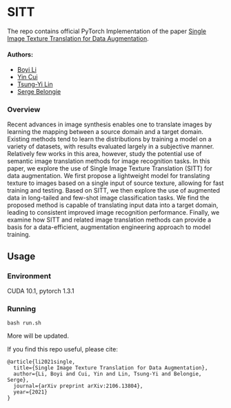 # SITT
The repo contains official PyTorch Implementation of the paper [Single Image Texture Translation for Data Augmentation](https://arxiv.org/abs/2106.13804).

#### Authors: 
* [Boyi Li](https://sites.google.com/site/boyilics/home)
* [Yin Cui](https://scholar.google.com/citations?hl=zh-CN&user=iP5m52IAAAAJ)
* [Tsung-Yi Lin](https://scholar.google.com/citations?hl=zh-CN&user=_BPdgV0AAAAJ)
* [Serge Belongie](https://scholar.google.com/citations?user=ORr4XJYAAAAJ&hl=zh-CN)



### Overview

Recent advances in image synthesis enables one to translate images by learning the mapping between a source domain and a target domain. Existing methods tend to learn the distributions by training a model on a variety of datasets, with results evaluated largely in a subjective manner. Relatively few works in this area, however, study the potential use of semantic image translation methods for image recognition tasks. In this paper, we explore the use of Single Image Texture Translation (SITT) for data augmentation. We first propose a lightweight model for translating texture to images based on a single input of source texture, allowing for fast training and testing. Based on SITT, we then explore the use of augmented data in long-tailed and few-shot image classification tasks. We find the proposed method is capable of translating input data into a target domain, leading to consistent improved image recognition performance. Finally, we examine how SITT and related image translation methods can provide a basis for a data-efficient, augmentation engineering approach to model training.

## Usage
### Environment
CUDA 10.1, pytorch 1.3.1

### Running 
`bash run.sh`

More will be updated.

If you find this repo useful, please cite:
```
@article{li2021single,
  title={Single Image Texture Translation for Data Augmentation},
  author={Li, Boyi and Cui, Yin and Lin, Tsung-Yi and Belongie, Serge},
  journal={arXiv preprint arXiv:2106.13804},
  year={2021}
}
```


